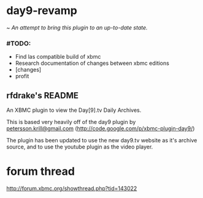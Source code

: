 # day9-revamp

*~	An attempt to bring this plugin to an up-to-date state.*

###	**#TODO:**
* Find las compatible build of xbmc
* Research documentation of changes between xbmc editions
* [changes]
* profit




## rfdrake's README


An XBMC plugin to view the Day[9].tv Daily Archives.


This is based very heavily off of the day9 plugin by
petersson.krill@gmail.com (http://code.google.com/p/xbmc-plugin-day9/)

The plugin has been updated to use the new day9.tv website as it's archive
source, and to use the youtube plugin as the video player.

forum thread
============
http://forum.xbmc.org/showthread.php?tid=143022
